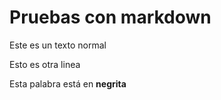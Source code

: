 # Pruebas con markdown

Este es un        texto
normal

Esto es otra linea

Esta palabra está en **negrita**

